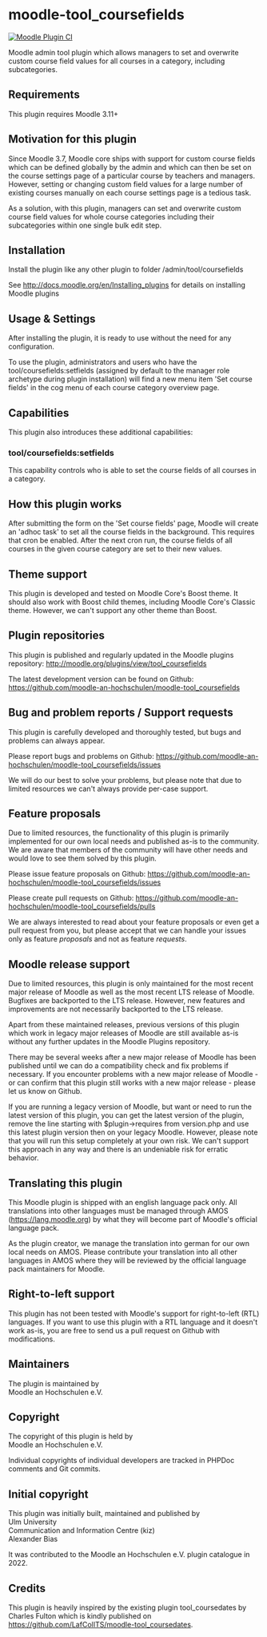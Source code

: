 moodle-tool_coursefields
========================

[![Moodle Plugin CI](https://github.com/moodle-an-hochschulen/moodle-tool_coursefields/workflows/Moodle%20Plugin%20CI/badge.svg?branch=MOODLE_311_STABLE)](https://github.com/moodle-an-hochschulen/moodle-tool_coursefields/actions?query=workflow%3A%22Moodle+Plugin+CI%22+branch%3AMOODLE_311_STABLE)

Moodle admin tool plugin which allows managers to set and overwrite custom course field values for all courses in a category, including subcategories.


Requirements
------------

This plugin requires Moodle 3.11+


Motivation for this plugin
--------------------------

Since Moodle 3.7, Moodle core ships with support for custom course fields which can be defined globally by the admin and which can then be set on the course settings page of a particular course by teachers and managers.
However, setting or changing custom field values for a large number of existing courses manually on each course settings page is a tedious task.

As a solution, with this plugin, managers can set and overwrite custom course field values for whole course categories including their subcategories within one single bulk edit step.


Installation
------------

Install the plugin like any other plugin to folder
/admin/tool/coursefields

See http://docs.moodle.org/en/Installing_plugins for details on installing Moodle plugins


Usage & Settings
----------------

After installing the plugin, it is ready to use without the need for any configuration.

To use the plugin, administrators and users who have the tool/coursefields:setfields (assigned by default to the manager role archetype during plugin installation) will find a new menu item 'Set course fields' in the cog menu of each course category overview page.


Capabilities
------------

This plugin also introduces these additional capabilities:

### tool/coursefields:setfields

This capability controls who is able to set the course fields of all courses in a category.


How this plugin works
---------------------

After submitting the form on the 'Set course fields' page, Moodle will create an 'adhoc task' to set all the course fields in the background. This requires that cron be enabled.
After the next cron run, the course fields of all courses in the given course category are set to their new values.


Theme support
-------------

This plugin is developed and tested on Moodle Core's Boost theme.
It should also work with Boost child themes, including Moodle Core's Classic theme. However, we can't support any other theme than Boost.


Plugin repositories
-------------------

This plugin is published and regularly updated in the Moodle plugins repository:
http://moodle.org/plugins/view/tool_coursefields

The latest development version can be found on Github:
https://github.com/moodle-an-hochschulen/moodle-tool_coursefields


Bug and problem reports / Support requests
------------------------------------------

This plugin is carefully developed and thoroughly tested, but bugs and problems can always appear.

Please report bugs and problems on Github:
https://github.com/moodle-an-hochschulen/moodle-tool_coursefields/issues

We will do our best to solve your problems, but please note that due to limited resources we can't always provide per-case support.


Feature proposals
-----------------

Due to limited resources, the functionality of this plugin is primarily implemented for our own local needs and published as-is to the community. We are aware that members of the community will have other needs and would love to see them solved by this plugin.

Please issue feature proposals on Github:
https://github.com/moodle-an-hochschulen/moodle-tool_coursefields/issues

Please create pull requests on Github:
https://github.com/moodle-an-hochschulen/moodle-tool_coursefields/pulls

We are always interested to read about your feature proposals or even get a pull request from you, but please accept that we can handle your issues only as feature _proposals_ and not as feature _requests_.


Moodle release support
----------------------

Due to limited resources, this plugin is only maintained for the most recent major release of Moodle as well as the most recent LTS release of Moodle. Bugfixes are backported to the LTS release. However, new features and improvements are not necessarily backported to the LTS release.

Apart from these maintained releases, previous versions of this plugin which work in legacy major releases of Moodle are still available as-is without any further updates in the Moodle Plugins repository.

There may be several weeks after a new major release of Moodle has been published until we can do a compatibility check and fix problems if necessary. If you encounter problems with a new major release of Moodle - or can confirm that this plugin still works with a new major release - please let us know on Github.

If you are running a legacy version of Moodle, but want or need to run the latest version of this plugin, you can get the latest version of the plugin, remove the line starting with $plugin->requires from version.php and use this latest plugin version then on your legacy Moodle. However, please note that you will run this setup completely at your own risk. We can't support this approach in any way and there is an undeniable risk for erratic behavior.


Translating this plugin
-----------------------

This Moodle plugin is shipped with an english language pack only. All translations into other languages must be managed through AMOS (https://lang.moodle.org) by what they will become part of Moodle's official language pack.

As the plugin creator, we manage the translation into german for our own local needs on AMOS. Please contribute your translation into all other languages in AMOS where they will be reviewed by the official language pack maintainers for Moodle.


Right-to-left support
---------------------

This plugin has not been tested with Moodle's support for right-to-left (RTL) languages.
If you want to use this plugin with a RTL language and it doesn't work as-is, you are free to send us a pull request on Github with modifications.


Maintainers
-----------

The plugin is maintained by\
Moodle an Hochschulen e.V.


Copyright
---------

The copyright of this plugin is held by\
Moodle an Hochschulen e.V.

Individual copyrights of individual developers are tracked in PHPDoc comments and Git commits.


Initial copyright
-----------------

This plugin was initially built, maintained and published by\
Ulm University\
Communication and Information Centre (kiz)\
Alexander Bias

It was contributed to the Moodle an Hochschulen e.V. plugin catalogue in 2022.


Credits
-------
This plugin is heavily inspired by the existing plugin tool_coursedates by Charles Fulton which is kindly published on https://github.com/LafColITS/moodle-tool_coursedates.
